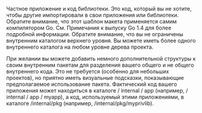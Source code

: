 Частное приложение и код библиотеки. Это код, который вы не хотите, чтобы другие импортировали в свои приложения или библиотеки. Обратите внимание, что этот шаблон макета применяется самим компилятором Go. См. Примечания к выпуску Go 1.4 для более подробной информации. Обратите внимание, что вы не ограничены внутренним каталогом верхнего уровня. Вы можете иметь более одного внутреннего каталога на любом уровне дерева проекта.

При желании вы можете добавить немного дополнительной структуры к своим внутренним пакетам для разделения вашего общего и не общего внутреннего кода. Это не требуется (особенно для небольших проектов), но приятно иметь визуальные подсказки, показывающие предполагаемое использование пакета. Фактический код вашего приложения может находиться в каталоге / internal / app (например, / internal / app / myapp), а код, используемый этими приложениями, в каталоге /internal/pkg (например, /internal/pkg/myprivlib).
